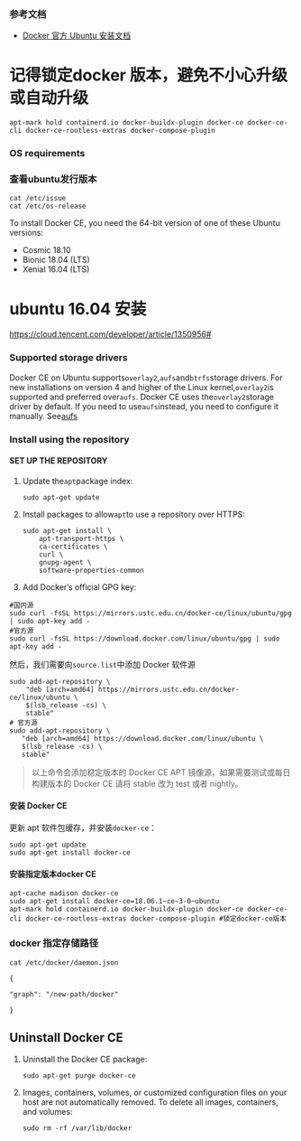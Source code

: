 ### 参考文档
*   [Docker 官方 Ubuntu 安装文档](https://docs.docker.com/install/linux/docker-ce/ubuntu/)

# 记得锁定docker 版本，避免不小心升级或自动升级
`apt-mark hold containerd.io docker-buildx-plugin docker-ce docker-ce-cli docker-ce-rootless-extras docker-compose-plugin`
### OS requirements
### 查看ubuntu发行版本
```
cat /etc/issue 
cat /etc/os-release
```
To install Docker CE, you need the 64-bit version of one of these Ubuntu versions:
*   Cosmic 18.10
*   Bionic 18.04 (LTS)
*   Xenial 16.04 (LTS)
# ubuntu 16.04 安装
https://cloud.tencent.com/developer/article/1350956#

### Supported storage drivers
Docker CE on Ubuntu supports`overlay2`,`aufs`and`btrfs`storage drivers.
For new installations on version 4 and higher of the Linux kernel,`overlay2`is supported and preferred over`aufs`. Docker CE uses the`overlay2`storage driver by default. If you need to use`aufs`instead, you need to configure it manually. See[aufs](https://docs.docker.com/engine/userguide/storagedriver/aufs-driver/)
### Install using the repository
#### SET UP THE REPOSITORY
1.  Update the`apt`package index: 
    ~~~
    sudo apt-get update
    ~~~
2.  Install packages to allow`apt`to use a repository over HTTPS:
    ~~~
    sudo apt-get install \
        apt-transport-https \
        ca-certificates \
        curl \
        gnupg-agent \
        software-properties-common
    ~~~ 
3.  Add Docker’s official GPG key:
 ~~~
#国内源
sudo curl -fsSL https://mirrors.ustc.edu.cn/docker-ce/linux/ubuntu/gpg | sudo apt-key add -
#官方源
sudo curl -fsSL https://download.docker.com/linux/ubuntu/gpg | sudo apt-key add -
 ~~~
然后，我们需要向`source.list`中添加 Docker 软件源

~~~shell
sudo add-apt-repository \
    "deb [arch=amd64] https://mirrors.ustc.edu.cn/docker-ce/linux/ubuntu \
    $(lsb_release -cs) \
    stable"
# 官方源
sudo add-apt-repository \
   "deb [arch=amd64] https://download.docker.com/linux/ubuntu \
   $(lsb_release -cs) \
   stable"
~~~
> 以上命令会添加稳定版本的 Docker CE APT 镜像源，如果需要测试或每日构建版本的 Docker CE 请将 stable 改为 test 或者 nightly。
#### **安装 Docker CE**
更新 apt 软件包缓存，并安装`docker-ce`：
~~~
sudo apt-get update
sudo apt-get install docker-ce
~~~
#### **安装指定版本docker CE**
```
apt-cache madison docker-ce
sudo apt-get install docker-ce=18.06.1~ce~3-0~ubuntu
apt-mark hold containerd.io docker-buildx-plugin docker-ce docker-ce-cli docker-ce-rootless-extras docker-compose-plugin #锁定docker-ce版本
```
### **docker 指定存储路径**
```
cat /etc/docker/daemon.json 

{

"graph": "/new-path/docker"

}
```
## **Uninstall Docker CE**

1.  Uninstall the Docker CE package:
    ~~~
    sudo apt-get purge docker-ce
    ~~~ 
2.  Images, containers, volumes, or customized configuration files on your host are not automatically removed. To delete all images, containers, and volumes:
    ~~~
    sudo rm -rf /var/lib/docker
    ~~~